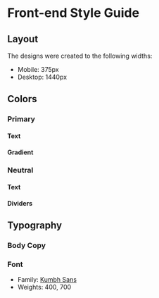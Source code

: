 # Front-end Style Guide

## Layout

The designs were created to the following widths:

- Mobile: 375px
- Desktop: 1440px

## Colors

### Primary

#### Text


#### Gradient



### Neutral

#### Text



#### Dividers



## Typography

### Body Copy



### Font

- Family: [Kumbh Sans](https://fonts.google.com/specimen/Kumbh+Sans)
- Weights: 400, 700
